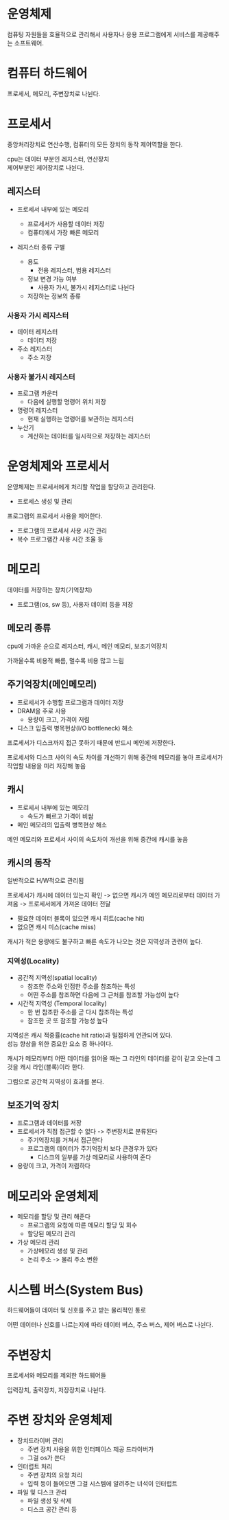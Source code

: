 # 운영체제
컴퓨팅 자원들을 효율적으로 관리해서 사용자나 응용 프로그램에게 서비스를 제공해주는 소프트웨어.


# 컴퓨터 하드웨어 
프로세서, 메모리, 주변장치로 나뉜다. 

# 프로세서 
중앙처리장치로 연산수행, 컴퓨터의 모든 장치의 동작 제어역할을 한다.

cpu는 데이터 부분인 레지스터, 연산장치  
제어부분인 제어장치로 나뉜다.

## 레지스터
* 프로세서 내부에 있는 메모리
    * 프로세서가 사용할 데이터 저장
    * 컴퓨터에서 가장 빠른 메모리

* 레지스터 종류 구별
    * 용도 
        * 전용 레지스터, 범용 레지스터
    * 정보 변경 가능 여부 
        * 사용자 가시, 불가시 레지스터로 나뉜다
    * 저장하는 정보의 종류 


### 사용자 가시 레지스터 
* 데이터 레지스터 
    * 데이터 저장
* 주소 레지스터
    * 주소 저장

### 사용자 불가시 레지스터 
* 프로그램 카운터 
    * 다음에 실행할 명령어 위치 저장
* 명령어 레지스터
    * 현재 실행하는 명령어를 보관하는 레지스터
* 누산기 
    * 계산하는 데이터를 일시적으로 저장하는 레지스터


# 운영체제와 프로세서
운영체제는 프로세서에게 처리할 작업을 할당하고 관리한다. 

* 프로세스 생성 및 관리

프로그램의 프로세서 사용을 제어한다.

* 프로그램의 프로세서 사용 시간 관리
* 복수 프로그램간 사용 시간 조율 등


# 메모리 
데이터를 저장하는 장치(기억장치)

* 프로그램(os, sw 등), 사용자 데이터 등을 저장

## 메모리 종류
cpu에 가까운 순으로 레지스터, 캐시, 메인 메모리, 보조기억장치

가까울수록 비용적 빠름, 멀수록 비용 많고 느림


## 주기억장치(메인메모리)
* 프로세서가 수행할 프로그램과 데이터 저장
* DRAM을 주로 사용
    * 용량이 크고, 가격이 저렴
* 디스크 입출력 병목현상(I/O bottleneck) 해소

프로세서가 디스크까지 접근 못하기 때문에 반드시 메인에 저장한다.

프로세서와 디스크 사이의 속도 차이를 개선하기 위해 중간에 메모리를 놓아 프로세서가 작업할 내용을 미리 저장해 놓음

## 캐시
* 프로세서 내부에 있는 메모리
    * 속도가 빠르고 가격이 비쌈
* 메인 메모리의 입출력 병목현상 해소

메인 메모리와 프로세서 사이의 속도차이 개선을 위해 중간에 캐시를 놓음


## 캐시의 동작
일반적으로 H/W적으로 관리됨

프로세서가 캐시에 데이터 있는지 확인 -> 없으면 캐시가 메인 메모리로부터 데이터 가져옴 -> 프로세서에게 가져온 데이터 전달

* 필요한 데이터 블록이 있으면 캐시 히트(cache hit)
* 없으면 캐시 미스(cache miss) 

캐시가 적은 용량에도 불구하고 빠른 속도가 나오는 것은 지역성과 관련이 높다.

### 지역성(Locality)
* 공간적 지역성(spatial locality)
    * 참조한 주소와 인접한 주소를 참조하는 특성
    * 어떤 주소를 참조하면 다음에 그 근처를 참조할 가능성이 높다 
* 시간적 지역성 (Temporal locality)
    * 한 번 참조한 주소를 곧 다시 참조하는 특성
    * 참조한 곳 또 참조할 가능성 높다

지역성은 캐시 적중률(cache hit ratio)과 밀접하게 연관되어 있다.  
성능 향상을 위한 중요한 요소 중 하나이다.


캐시가 메모리부터 어떤 데이터를 읽어올 때는 그 라인의 데이터를 같이 같고 오는데 그것을 캐시 라인(블록)이라 한다.

그럼으로 공간적 지역성이 효과를 본다.


## 보조기억 장치
* 프로그램과 데이터를 저장
* 프로세서가 직접 접근할 수 없다 -> 주변장치로 분류된다
    * 주기억장치를 거쳐서 접근한다
    * 프로그램의 데이터가 주기억장치 보다 큰경우가 있다
        * 디스크의 일부를 가상 메모리로 사용하여 준다
* 용량이 크고, 가격이 저렴하다


# 메모리와 운영체제
* 메모리를 할당 및 관리 해준다
    * 프로그램의 요청에 따른 메모리 할당 및 회수
    * 할당된 메모리 관리
* 가상 메모리 관리
    * 가상메모리 생성 및 관리
    * 논리 주소 -> 물리 주소 변환


# 시스템 버스(System Bus)
하드웨어들이 데이터 및 신호를 주고 받는 물리적인 통로

어떤 데이터나 신호를 나르는지에 따라 데이터 버스, 주소 버스, 제어 버스로 나뉜다.


# 주변장치
프로세서와 메모리를 제외한 하드웨어들

입력장치, 출력장치, 저장장치로 나뉜다.


# 주변 장치와 운영체제
* 장치드라이버 관리 
    * 주변 장치 사용을 위한 인터페이스 제공 드라이버가
    * 그걸 os가 쓴다
* 인터럽트 처리
    * 주변 장치의 요청 처리
    * 입력 등이 들어오면 그걸 시스템에 알려주는 녀석이 인터럽트
* 파일 및 디스크 관리
    * 파일 생성 및 삭제
    * 디스크 공간 관리 등